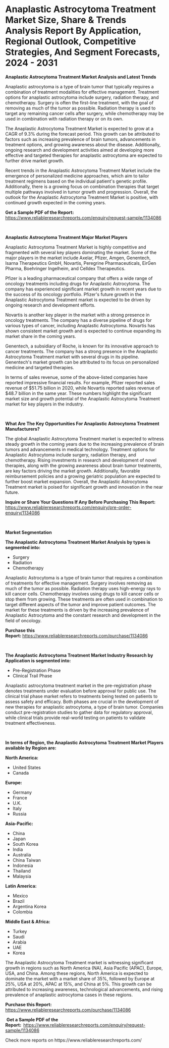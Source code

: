 <p><h1>Anaplastic Astrocytoma Treatment Market Size, Share & Trends Analysis Report By Application, Regional Outlook, Competitive Strategies, And Segment Forecasts, 2024 - 2031</h1></p><p><strong>Anaplastic Astrocytoma Treatment Market Analysis and Latest Trends</strong></p>
<p><p>Anaplastic astrocytoma is a type of brain tumor that typically requires a combination of treatment modalities for effective management. Treatment options for anaplastic astrocytoma include surgery, radiation therapy, and chemotherapy. Surgery is often the first-line treatment, with the goal of removing as much of the tumor as possible. Radiation therapy is used to target any remaining cancer cells after surgery, while chemotherapy may be used in combination with radiation therapy or on its own.</p><p>The Anaplastic Astrocytoma Treatment Market is expected to grow at a CAGR of 9.3% during the forecast period. This growth can be attributed to factors such as increasing prevalence of brain tumors, advancements in treatment options, and growing awareness about the disease. Additionally, ongoing research and development activities aimed at developing more effective and targeted therapies for anaplastic astrocytoma are expected to further drive market growth.</p><p>Recent trends in the Anaplastic Astrocytoma Treatment Market include the emergence of personalized medicine approaches, which aim to tailor treatment regimens based on the individual patient's genetic profile. Additionally, there is a growing focus on combination therapies that target multiple pathways involved in tumor growth and progression. Overall, the outlook for the Anaplastic Astrocytoma Treatment Market is positive, with continued growth expected in the coming years.</p></p>
<p><strong>Get a Sample PDF of the Report:&nbsp;</strong> <a href="https://www.reliableresearchreports.com/enquiry/request-sample/1134086">https://www.reliableresearchreports.com/enquiry/request-sample/1134086</a></p>
<p>&nbsp;</p>
<p><strong>Anaplastic Astrocytoma Treatment Major Market Players</strong></p>
<p><p>Anaplastic Astrocytoma Treatment Market is highly competitive and fragmented with several key players dominating the market. Some of the major players in the market include Axelar, Pfizer, Amgen, Genentech, Isarna Therapeutics GmbH, Novartis, Peregrine Pharmaceuticals, EirGen Pharma, Boehringer Ingelheim, and Celldex Therapeutics.</p><p>Pfizer is a leading pharmaceutical company that offers a wide range of oncology treatments including drugs for Anaplastic Astrocytoma. The company has experienced significant market growth in recent years due to the success of its oncology portfolio. Pfizer's future growth in the Anaplastic Astrocytoma Treatment market is expected to be driven by ongoing research and development efforts.</p><p>Novartis is another key player in the market with a strong presence in oncology treatments. The company has a diverse pipeline of drugs for various types of cancer, including Anaplastic Astrocytoma. Novartis has shown consistent market growth and is expected to continue expanding its market share in the coming years.</p><p>Genentech, a subsidiary of Roche, is known for its innovative approach to cancer treatments. The company has a strong presence in the Anaplastic Astrocytoma Treatment market with several drugs in its pipeline. Genentech's market growth can be attributed to its focus on personalized medicine and targeted therapies.</p><p>In terms of sales revenue, some of the above-listed companies have reported impressive financial results. For example, Pfizer reported sales revenue of $51.75 billion in 2020, while Novartis reported sales revenue of $48.7 billion in the same year. These numbers highlight the significant market size and growth potential of the Anaplastic Astrocytoma Treatment market for key players in the industry.</p></p>
<p>&nbsp;</p>
<p><strong>What Are The Key Opportunities For Anaplastic Astrocytoma Treatment Manufacturers?</strong></p>
<p><p>The global Anaplastic Astrocytoma Treatment market is expected to witness steady growth in the coming years due to the increasing prevalence of brain tumors and advancements in medical technology. Treatment options for Anaplastic Astrocytoma include surgery, radiation therapy, and chemotherapy. Rising investments in research and development of novel therapies, along with the growing awareness about brain tumor treatments, are key factors driving the market growth. Additionally, favorable reimbursement policies and a growing geriatric population are expected to further boost market expansion. Overall, the Anaplastic Astrocytoma Treatment market is poised for significant growth and innovation in the near future.</p></p>
<p><strong>Inquire or Share Your Questions If Any Before Purchasing This Report:</strong> <a href="https://www.reliableresearchreports.com/enquiry/pre-order-enquiry/1134086">https://www.reliableresearchreports.com/enquiry/pre-order-enquiry/1134086</a></p>
<p>&nbsp;</p>
<p><strong>Market Segmentation</strong></p>
<p><strong>The Anaplastic Astrocytoma Treatment Market Analysis by types is segmented into:</strong></p>
<p><ul><li>Surgery</li><li>Radiation</li><li>Chemotherapy</li></ul></p>
<p><p>Anaplastic Astrocytoma is a type of brain tumor that requires a combination of treatments for effective management. Surgery involves removing as much of the tumor as possible. Radiation therapy uses high-energy rays to kill cancer cells. Chemotherapy involves using drugs to kill cancer cells or stop them from growing. These treatments are often used in combination to target different aspects of the tumor and improve patient outcomes. The market for these treatments is driven by the increasing prevalence of Anaplastic Astrocytoma and the constant research and development in the field of oncology.</p></p>
<p><strong>Purchase this Report:&nbsp;</strong><a href="https://www.reliableresearchreports.com/purchase/1134086">https://www.reliableresearchreports.com/purchase/1134086</a></p>
<p>&nbsp;</p>
<p><strong>The Anaplastic Astrocytoma Treatment Market Industry Research by Application is segmented into:</strong></p>
<p><ul><li>Pre-Registration Phase</li><li>Clinical Trail Phase</li></ul></p>
<p><p>Anaplastic astrocytoma treatment market in the pre-registration phase denotes treatments under evaluation before approval for public use. The clinical trial phase market refers to treatments being tested on patients to assess safety and efficacy. Both phases are crucial in the development of new therapies for anaplastic astrocytoma, a type of brain tumor. Companies conduct pre-registration studies to gather data for regulatory approval, while clinical trials provide real-world testing on patients to validate treatment effectiveness.</p></p>
<p>&nbsp;</p>
<p><strong>In terms of Region, the Anaplastic Astrocytoma Treatment Market Players available by Region are:</strong></p>
<p>
    <p> <strong> North America: </strong>
        <ul>
            <li>United States</li>
            <li>Canada</li>
        </ul>
        </p> 
    <p> <strong> Europe: </strong>
        <ul>
            <li>Germany</li>
            <li>France</li>
            <li>U.K.</li>
            <li>Italy</li>
            <li>Russia</li>
        </ul>
        </p> 
    <p> <strong> Asia-Pacific: </strong>
        <ul>
            <li>China</li>
            <li>Japan</li>
            <li>South Korea</li>
            <li>India</li>
            <li>Australia</li>
            <li>China Taiwan</li>
            <li>Indonesia</li>
            <li>Thailand</li>
            <li>Malaysia</li>
        </ul>
        </p> 
    <p> <strong> Latin America: </strong>
        <ul>
            <li>Mexico</li>
            <li>Brazil</li>
            <li>Argentina Korea</li>
            <li>Colombia</li>
        </ul>
        </p> 
    <p> <strong> Middle East & Africa: </strong>
        <ul>
            <li>Turkey</li>
            <li>Saudi</li>
            <li>Arabia</li>
            <li>UAE</li>
            <li>Korea</li>
        </ul>
    </p>
    </p>
<p><p>The Anaplastic Astrocytoma Treatment market is witnessing significant growth in regions such as North America (NA), Asia Pacific (APAC), Europe, USA, and China. Among these regions, North America is expected to dominate the market with a market share of 35%, followed by Europe at 25%, USA at 20%, APAC at 15%, and China at 5%. This growth can be attributed to increasing awareness, technological advancements, and rising prevalence of anaplastic astrocytoma cases in these regions.</p></p>
<p><strong>Purchase this Report: </strong><a href="https://www.reliableresearchreports.com/purchase/1134086">https://www.reliableresearchreports.com/purchase/1134086</a></p>
<p>&nbsp;<strong>Get a Sample PDF of the Report:&nbsp;&nbsp;</strong><a href="https://www.reliableresearchreports.com/enquiry/request-sample/1134086">https://www.reliableresearchreports.com/enquiry/request-sample/1134086</a></p>
<p><strong></strong></p>
<p>Check more reports on https://www.reliableresearchreports.com/</p>